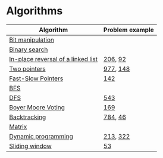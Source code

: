 # Algorithms
| Algorithm  | Problem example  |
|---|---|
| [Bit manipulation](#)  |  |
| [Binary search](#)  |  |
| [In-place reversal of a linked list](https://github.com/Protonko/Algorithms/blob/master/algorithms/in-place-reversal-of-a-linked-list.md)  | [206](https://leetcode.com/problems/reverse-linked-list/), [92](https://leetcode.com/problems/reverse-linked-list-ii/) |
| [Two pointers](https://github.com/Protonko/Algorithms/blob/master/algorithms/two-pointers.md)  | [977](https://leetcode.com/problems/squares-of-a-sorted-array/), [148](https://leetcode.com/problems/sort-list/)  |
| [Fast-Slow Pointers](https://github.com/Protonko/Algorithms/blob/master/algorithms/fast-slow-pointers.md)  | [142](https://leetcode.com/problems/linked-list-cycle-ii/description/)  |
| [BFS](#)  |  |
| [DFS](https://github.com/Protonko/Algorithms/blob/master/algorithms/dfs.md)  | [543](https://leetcode.com/problems/diameter-of-binary-tree/)  |
| [Boyer Moore Voting](https://github.com/Protonko/Algorithms/blob/master/algorithms/boyer-moore-voting.md)  | [169](https://leetcode.com/problems/majority-element/)  |
| [Backtracking](https://github.com/Protonko/Algorithms/blob/master/algorithms/backtracking.md)  | [784](https://leetcode.com/problems/letter-case-permutation/), [46](https://leetcode.com/problems/permutations/)  |
| [Matrix](#)  |  |
| [Dynamic programming](https://github.com/Protonko/Algorithms/blob/master/algorithms/dynamic-programming.md)  | [213](https://leetcode.com/problems/house-robber-ii/), [322](https://leetcode.com/problems/coin-change/)  |
| [Sliding window](https://github.com/Protonko/Algorithms/blob/master/algorithms/sliding-window.md)  | [53](https://leetcode.com/problems/maximum-subarray/) |
